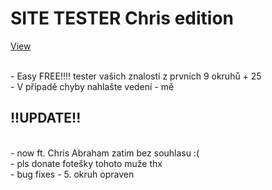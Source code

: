 <h1>SITE TESTER Chris edition</h1>


[View](https://pablomikes.github.io/Epicky-tutorial-na-SITE/)

<br>- Easy FREE!!!! tester vašich znalostí z prvních 9 okruhů + 25
<br>- V případě chyby nahlašte vedení - mě

<h2>!!UPDATE!!</h2>
<br>- now ft. Chris Abraham zatim bez souhlasu :( 
<br>- pls donate fotešky tohoto muže thx
<br>- bug fixes - 5. okruh opraven
